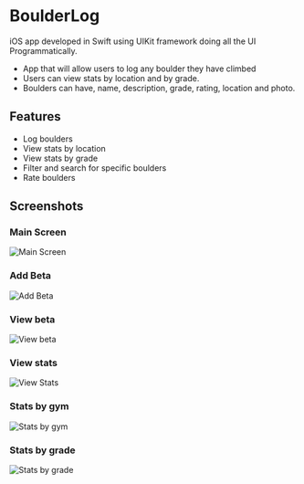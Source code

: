# BoulderLog
iOS app developed in Swift using UIKit framework doing all the UI Programmatically.

* App that will allow users to log any boulder they have climbed
* Users can view stats by location and by grade.
* Boulders can have, name, description, grade, rating, location and photo.


## Features
- Log boulders
- View stats by location
- View stats by grade
- Filter and search for specific boulders
- Rate boulders


## Screenshots

### Main Screen
![Main Screen](screenshots/main.PNG)

### Add Beta
![Add Beta](screenshots/add.PNG)

### View beta
![View beta](screenshots/view.PNG)

### View stats
![View Stats](screenshots/stats.PNG)

### Stats by gym
![Stats by gym](screenshots/gymstatsPNG)

### Stats by grade
![Stats by grade](screenshots/gradestats.PNG)
